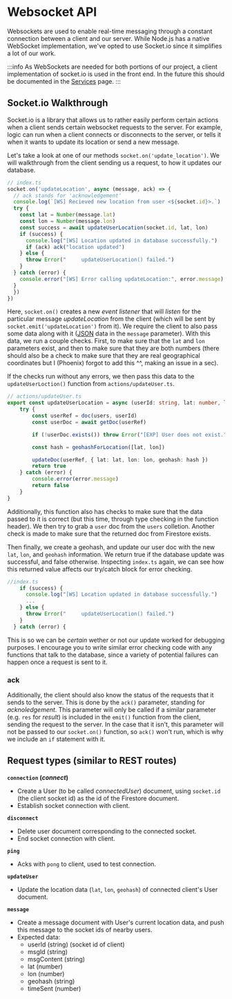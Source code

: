 # Websocket API

Websockets are used to enable real-time messaging through a constant connection between a client and our server. While Node.js has a native WebSocket implementation, we've opted to use Socket.io since it simplifies a lot of our work.

:::info
As WebSockets are needed for both portions of our project, a client implementation of socket.io is used in the front end. In the future this should be documented in the [Services](./frontend-services) page.
:::

## Socket.io Walkthrough

Socket.io is a library that allows us to rather easily perform certain actions when a client sends certain websocket requests to the server. For example, logic can run when a client
connects or disconnects to the server, or tells it when it wants to update its location or send a new message. 

Let's take a look at one of our methods `socket.on('update_location')`. We will walkthrough from the client sending us a request, to how it updates our database.

```typescript
// index.ts
socket.on('updateLocation', async (message, ack) => {
  // ack stands for 'acknowledgement'
  console.log(`[WS] Recieved new location from user <${socket.id}>.`)
  try {
    const lat = Number(message.lat)
    const lon = Number(message.lon)
    const success = await updateUserLocation(socket.id, lat, lon)
    if (success) {
      console.log("[WS] Location updated in database successfully.")
      if (ack) ack("location updated")
    } else {
      throw Error("     updateUserLocation() failed.")
    }
  } catch (error) {
    console.error("[WS] Error calling updateLocation:", error.message)
  }
  })
})
```

Here, `socket.on()` creates a new *event listener* that will *listen* for the particular message *updateLocation* from the client (which will be sent by `socket.emit('updateLocation')` from it).
We require the client to also pass some data along with it ([JSON](https://www.w3schools.com/whatis/whatis_json.asp) data in the `message` parameter).
With this data, we run a couple checks. First, to make sure that the `lat` and `lon` parameters exist, and then to make sure that they are both numbers (there should also be a check to make sure that they are real geographical coordinates but I (Phoenix) forgot to add this ^^, making an issue in a sec).

If the checks run without any errors, we then pass this data to the `updateUserLoction()` function from `actions/updateUser.ts`. 

```typescript
// actions/updateUser.ts
export const updateUserLocation = async (userId: string, lat: number, lon: number) => {
    try {
        const userRef = doc(users, userId)
        const userDoc = await getDoc(userRef)

        if (!userDoc.exists()) throw Error("[EXP] User does not exist.")

        const hash = geohashForLocation([lat, lon])

        updateDoc(userRef, { lat: lat, lon: lon, geohash: hash })
        return true
    } catch (error) {
        console.error(error.message)
        return false
    }
}
```

Additionally, this function also has checks to make sure that the data passed to it is correct (but this time, through type checking in the function header).
We then try to grab a `user` doc from the `users` colletion. Another check is made to make sure that the returned doc from Firestore exists.

Then finally, we create a geohash, and update our user doc with the new `lat`, `lon`, and `geohash` information. We return true if the database update was successful, and false otherwise.
Inspecting `index.ts` again, we can see how this returned value affects our try/catch block for error checking.

```typescript
//index.ts
    if (success) {
      console.log("[WS] Location updated in database successfully.")
      ...
    } else {
      throw Error("     updateUserLocation() failed.")
    }
  } catch (error) {
```

This is so we can be *certain* wether or not our update worked for debugging purposes. I encourage you to write similar error checking code with any functions that talk to
the database, since a variety of potential failures can happen once a request is sent to it.

### ack
Additionally, the client should also know the status of the requests that it sends to the server. This is done by the `ack()` parameter, standing for *acknoledgement*.
This parameter will only be called if a similar parameter (e.g. `res` for *result*) is included in the `emit()` function from the client, sending the request to the server.
In the case that it isn't, this parameter will not be passed to our `socket.on()` function, so `ack()` won't run, which is why we include an `if` statement with it.

## Request types (similar to REST routes)
**`connection` (*connect*)**
* Create a User (to be called *connectedUser*) document, using `socket.id` (the client socket id) as the id of the Firestore document.
* Establish socket connection with client.

**`disconnect`**
* Delete user document corresponding to the connected socket.
* End socket connection with client.

**`ping`**
* Acks with `pong` to client, used to test connection.

**`updateUser`**
* Update the location data (`lat`, `lon`, `geohash`) of connected client's User document.

**`message`**
* Create a message document with User's current location data, and push this message to the socket ids of nearby users.
* Expected data:
  * userId (string) (socket id of client)
  * msgId (string)
  * msgContent (string)
  * lat (number)
  * lon (number)
  * geohash (string)
  * timeSent (number)
